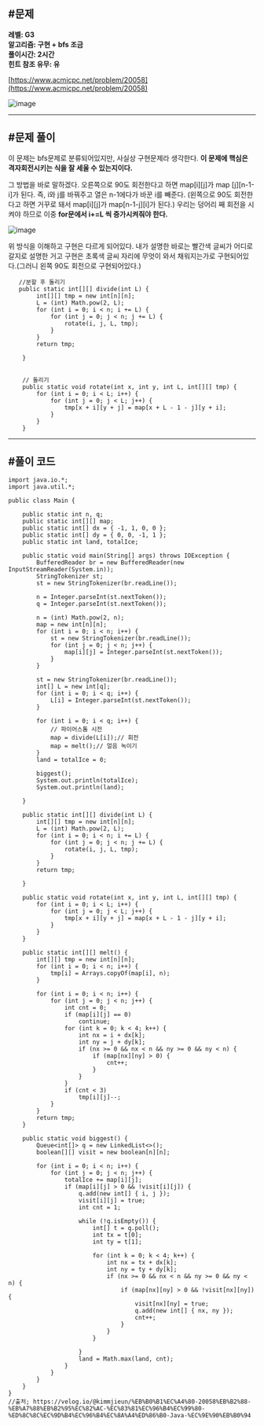 ## **#문제**         

**레벨: G3  
알고리즘: 구현 + bfs 조금**  
**풀이시간: 2시간  
힌트 참조 유무: 유** 

[https://www.acmicpc.net/problem/20058](https://www.acmicpc.net/problem/20058)

![image](https://github.com/user-attachments/assets/59e75877-e22d-477b-b1b7-a23e8a321add)

---

## **#문제 풀이**        

이 문제는 bfs문제로 분류되어있지만, 사실상 구현문제라 생각한다. **이 문제에 핵심은 격자회전시키는 식을 잘 세울 수 있는지이다.**

그 방법을 바로 말하겠다. 오른쪽으로 90도 회전한다고 하면 map\[i\]\[j\]가 map \[j\]\[n-1-i\]가 된다. 즉, i와 j를 바꿔주고 열은 n-1에다가 바꾼 i를 빼준다. (왼쪽으로 90도 회전한다고 하면 거꾸로 돼서 map\[i\]\[j\]가 map\[n-1-j\]\[i\]가 된다.) 우리는 덩어리 째 회전을 시켜야 하므로 이중 **for문에서 i+=L 씩 증가시켜줘야 한다.** 

![image](https://github.com/user-attachments/assets/0187524b-84a7-440d-b28a-b013d41feee1)

위 방식을 이해하고 구현은 다르게 되어있다. 내가 설명한 바로는 빨간색 글씨가 어디로 갈지로 설명한 거고 구현은 초록색 글씨 자리에 무엇이 와서 채워지는가로 구현되어있다.(그러니 왼쪽 90도 회전으로 구현되어있다.)

```
   //분할 후 돌리기
   public static int[][] divide(int L) {  
        int[][] tmp = new int[n][n];
        L = (int) Math.pow(2, L);
        for (int i = 0; i < n; i += L) {
            for (int j = 0; j < n; j += L) {
                rotate(i, j, L, tmp);
            }
        }
        return tmp;

    }
    
    
    // 돌리기 
    public static void rotate(int x, int y, int L, int[][] tmp) {
        for (int i = 0; i < L; i++) {
            for (int j = 0; j < L; j++) {
                tmp[x + i][y + j] = map[x + L - 1 - j][y + i];
            }
        }
    }
```

---

## **#풀이 코드**      

```
import java.io.*;
import java.util.*;

public class Main {

	public static int n, q;
	public static int[][] map;
	public static int[] dx = { -1, 1, 0, 0 };
	public static int[] dy = { 0, 0, -1, 1 };
	public static int land, totalIce;

	public static void main(String[] args) throws IOException {
		BufferedReader br = new BufferedReader(new InputStreamReader(System.in));
		StringTokenizer st;
		st = new StringTokenizer(br.readLine());

		n = Integer.parseInt(st.nextToken());
		q = Integer.parseInt(st.nextToken());

		n = (int) Math.pow(2, n);
		map = new int[n][n];
		for (int i = 0; i < n; i++) {
			st = new StringTokenizer(br.readLine());
			for (int j = 0; j < n; j++) {
				map[i][j] = Integer.parseInt(st.nextToken());
			}
		}

		st = new StringTokenizer(br.readLine());
		int[] L = new int[q];
		for (int i = 0; i < q; i++) {
			L[i] = Integer.parseInt(st.nextToken());
		}

		for (int i = 0; i < q; i++) {
			// 파이어스톰 시전
			map = divide(L[i]);// 회전
			map = melt();// 얼음 녹이기
		}
		land = totalIce = 0;

		biggest();
		System.out.println(totalIce);
		System.out.println(land);

	}

	public static int[][] divide(int L) {
		int[][] tmp = new int[n][n];
		L = (int) Math.pow(2, L);
		for (int i = 0; i < n; i += L) {
			for (int j = 0; j < n; j += L) {
				rotate(i, j, L, tmp);
			}
		}
		return tmp;

	}

	public static void rotate(int x, int y, int L, int[][] tmp) {
		for (int i = 0; i < L; i++) {
			for (int j = 0; j < L; j++) {
				tmp[x + i][y + j] = map[x + L - 1 - j][y + i];
			}
		}
	}

	public static int[][] melt() {
		int[][] tmp = new int[n][n];
		for (int i = 0; i < n; i++) {
			tmp[i] = Arrays.copyOf(map[i], n);
		}

		for (int i = 0; i < n; i++) {
			for (int j = 0; j < n; j++) {
				int cnt = 0;
				if (map[i][j] == 0)
					continue;
				for (int k = 0; k < 4; k++) {
					int nx = i + dx[k];
					int ny = j + dy[k];
					if (nx >= 0 && nx < n && ny >= 0 && ny < n) {
						if (map[nx][ny] > 0) {
							cnt++;
						}
					}
				}
				if (cnt < 3)
					tmp[i][j]--;
			}
		}
		return tmp;
	}

	public static void biggest() {
		Queue<int[]> q = new LinkedList<>();
		boolean[][] visit = new boolean[n][n];

		for (int i = 0; i < n; i++) {
			for (int j = 0; j < n; j++) {
				totalIce += map[i][j];
				if (map[i][j] > 0 && !visit[i][j]) {
					q.add(new int[] { i, j });
					visit[i][j] = true;
					int cnt = 1;

					while (!q.isEmpty()) {
						int[] t = q.poll();
						int tx = t[0];
						int ty = t[1];

						for (int k = 0; k < 4; k++) {
							int nx = tx + dx[k];
							int ny = ty + dy[k];
							if (nx >= 0 && nx < n && ny >= 0 && ny < n) {
								if (map[nx][ny] > 0 && !visit[nx][ny]) {
									visit[nx][ny] = true;
									q.add(new int[] { nx, ny });
									cnt++;
								}
							}
						}

					}
					land = Math.max(land, cnt);
				}
			}
		}
	}
}
//출처; https://velog.io/@kimmjieun/%EB%B0%B1%EC%A4%80-20058%EB%B2%88-%EB%A7%88%EB%B2%95%EC%82%AC-%EC%83%81%EC%96%B4%EC%99%80-%ED%8C%8C%EC%9D%B4%EC%96%B4%EC%8A%A4%ED%86%B0-Java-%EC%9E%90%EB%B0%94
```
